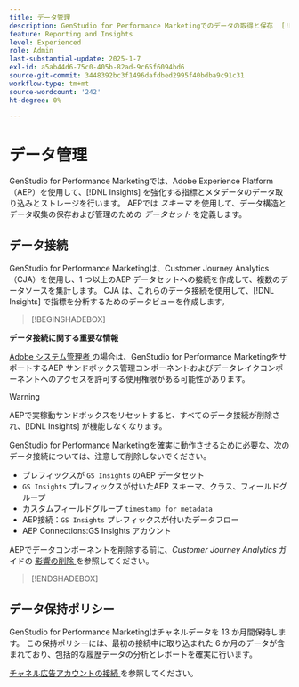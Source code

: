 ```yaml
---
title: データ管理
description: GenStudio for Performance Marketingでのデータの取得と保存  [!DNL Insights]  ついて説明します。
feature: Reporting and Insights
level: Experienced
role: Admin
last-substantial-update: 2025-1-7
exl-id: a5ab44d6-75c0-405b-82ad-9c65f6094bd6
source-git-commit: 3448392bc3f1496dafdbed2995f40bdba9c91c31
workflow-type: tm+mt
source-wordcount: '242'
ht-degree: 0%

---
```


# データ管理

GenStudio for Performance Marketingでは、Adobe Experience Platform（AEP）を使用して、[!DNL Insights] を強化する指標とメタデータのデータ取り込みとストレージを行います。 AEPでは _スキーマ_ を使用して、データ構造とデータ収集の保存および管理のための _データセット_ を定義します。

## データ接続

GenStudio for Performance Marketingは、Customer Journey Analytics（CJA）を使用し、1 つ以上のAEP データセットへの接続を作成して、複数のデータソースを集計します。 CJA は、これらのデータ接続を使用して、[!DNL Insights] で指標を分析するためのデータビューを作成します。

>[!BEGINSHADEBOX]

**データ接続に関する重要な情報**

[Adobe システム管理者 ](/help/user-guide/user-roles.md#adobe-system-administrator-vs-genstudio-system-manager) の場合は、GenStudio for Performance MarketingをサポートするAEP サンドボックス管理コンポーネントおよびデータレイクコンポーネントへのアクセスを許可する使用権限がある可能性があります。

>[!WARNING]
>
>AEPで実稼動サンドボックスをリセットすると、すべてのデータ接続が削除され、[!DNL Insights] が機能しなくなります。

GenStudio for Performance Marketingを確実に動作させるために必要な、次のデータ接続については、注意して削除しないでください。

- プレフィックスが `GS Insights` のAEP データセット
- `GS Insights` プレフィックスが付いたAEP スキーマ、クラス、フィールドグループ
- カスタムフィールドグループ `timestamp for metadata`
- AEP接続：`GS Insights` プレフィックスが付いたデータフロー
- AEP Connections:GS Insights アカウント

AEPでデータコンポーネントを削除する前に、_Customer Journey Analytics_ ガイドの [ 影響の削除 ](https://experienceleague.adobe.com/en/docs/analytics-platform/using/technotes/deletion) を参照してください。

>[!ENDSHADEBOX]

## データ保持ポリシー

GenStudio for Performance Marketingはチャネルデータを 13 か月間保持します。 この保持ポリシーには、最初の接続中に取り込まれた 6 か月のデータが含まれており、包括的な履歴データの分析とレポートを確実に行います。

[ チャネル広告アカウントの接続 ](/help/user-guide/insights/connect-channel.md) を参照してください。
